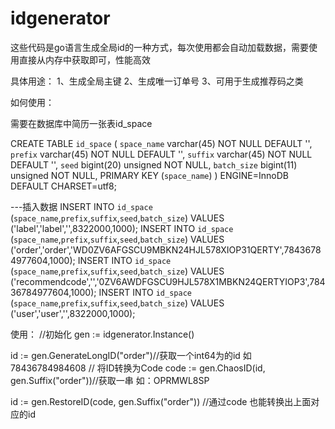 # idgenerator

这些代码是go语言生成全局id的一种方式，每次使用都会自动加载数据，需要使用直接从内存中获取即可，性能高效


具体用途：
1、生成全局主键
2、生成唯一订单号
3、可用于生成推荐码之类


如何使用：

需要在数据库中简历一张表id_space

CREATE TABLE `id_space` (
  `space_name` varchar(45) NOT NULL DEFAULT '',
  `prefix` varchar(45) NOT NULL DEFAULT '',
  `suffix` varchar(45) NOT NULL DEFAULT '',
  `seed` bigint(20) unsigned NOT NULL,
  `batch_size` bigint(11) unsigned NOT NULL,
  PRIMARY KEY (`space_name`)
) ENGINE=InnoDB DEFAULT CHARSET=utf8;

---插入数据
INSERT INTO `id_space` (`space_name`,`prefix`,`suffix`,`seed`,`batch_size`) VALUES ('label','label','',8322000,1000); 
INSERT INTO `id_space` (`space_name`,`prefix`,`suffix`,`seed`,`batch_size`) VALUES ('order','order','WD0ZV6AFGSCU9MBKN24HJL578XIOP31QERTY',78436784977604,1000); 
INSERT INTO `id_space` (`space_name`,`prefix`,`suffix`,`seed`,`batch_size`) VALUES ('recommendcode','','0ZV6AWDFGSCU9HJL578X1MBKN24QERTYIOP3',78436784977604,1000); 
INSERT INTO `id_space` (`space_name`,`prefix`,`suffix`,`seed`,`batch_size`) VALUES ('user','user','',8322000,1000); 



使用：
//初始化
gen := idgenerator.Instance()

id := gen.GenerateLongID("order")//获取一个int64为的id 如 78436784984608
// 将ID转换为Code
code := gen.ChaosID(id, gen.Suffix("order"))//获取一串 如：OPRMWL8SP

id := gen.RestoreID(code, gen.Suffix("order")) //通过code 也能转换出上面对应的id 



